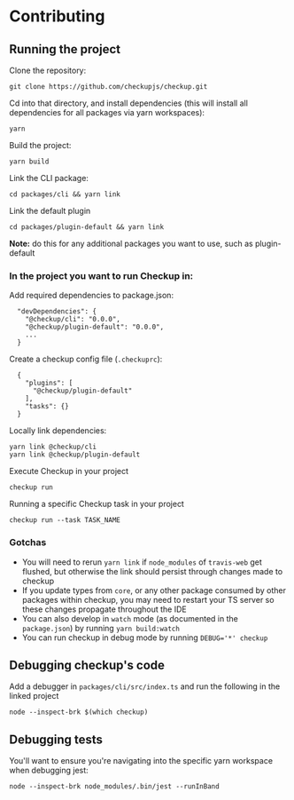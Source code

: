 # Contributing

## Running the project

Clone the repository:

```
git clone https://github.com/checkupjs/checkup.git
```

Cd into that directory, and install dependencies (this will install all dependencies for all packages via yarn workspaces):

```
yarn
```

Build the project:

```
yarn build
```

Link the CLI package:

```
cd packages/cli && yarn link
```

Link the default plugin

```
cd packages/plugin-default && yarn link
```

**Note:** do this for any additional packages you want to use, such as plugin-default

### In the project you want to run Checkup in:

Add required dependencies to package.json:

```
  "devDependencies": {
    "@checkup/cli": "0.0.0",
    "@checkup/plugin-default": "0.0.0",
    ...
  }
```

Create a checkup config file (`.checkuprc`):

```
  {
    "plugins": [
      "@checkup/plugin-default"
    ],
    "tasks": {}
  }
```

Locally link dependencies:

```
yarn link @checkup/cli
yarn link @checkup/plugin-default
```

Execute Checkup in your project

```
checkup run
```

Running a specific Checkup task in your project

```
checkup run --task TASK_NAME
```

### Gotchas

- You will need to rerun `yarn link` if `node_modules` of `travis-web` get flushed, but otherwise the link should persist through changes made to checkup
- If you update types from `core`, or any other package consumed by other packages within checkup, you may need to restart your TS server so these changes propagate throughout the IDE
- You can also develop in `watch` mode (as documented in the `package.json`) by running `yarn build:watch`
- You can run checkup in debug mode by running `DEBUG='*' checkup`

## Debugging checkup's code

Add a debugger in `packages/cli/src/index.ts` and run the following in the linked project

```
node --inspect-brk $(which checkup)
```

## Debugging tests

You'll want to ensure you're navigating into the specific yarn workspace when debugging jest:

```
node --inspect-brk node_modules/.bin/jest --runInBand
```
